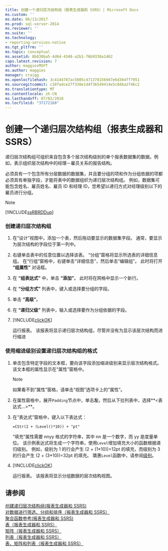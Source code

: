```yaml
---
title: 创建一个递归层次结构组（报表生成器和 SSRS）| Microsoft Docs
ms.custom: ''
ms.date: 06/13/2017
ms.prod: sql-server-2014
ms.reviewer: ''
ms.suite: ''
ms.technology:
- reporting-services-native
ms.tgt_pltfrm: ''
ms.topic: conceptual
ms.assetid: 8b830ba5-4d64-4348-a2b1-76b9338a1462
caps.latest.revision: 7
author: maggiesMSFT
ms.author: maggies
manager: craigg
ms.openlocfilehash: 3c4144787ac5085c4713781569d7e6d364ff7951
ms.sourcegitcommit: c18fadce27f330e1d4f36549414e5c84ba2f46c2
ms.translationtype: MT
ms.contentlocale: zh-CN
ms.lasthandoff: 07/02/2018
ms.locfileid: "37172168"
---
```

# <a name="create-a-recursive-hierarchy-group-report-builder-and-ssrs"></a>创建一个递归层次结构组（报表生成器和 SSRS）
  递归层次结构组可组织来自包含多个层次结构级别的单个报表数据集的数据。例如，表示组织层次结构中的经理－雇员关系的报告结构。  
  
 必须具有一个包含所有分层数据的数据集，并且要分组的项和作为分组依据的项都必须具有单独字段，才能将表中的数据组织为递归层次结构组。 例如，数据集可能包含姓名、雇员姓名、雇员 ID 和经理 ID，您希望以递归方式对经理级别以下的雇员进行分组。  
  
> [!NOTE]  
>  [!INCLUDE[ssRBRDDup](../../includes/ssrbrddup-md.md)]  
  
### <a name="to-create-a-recursive-hierarchy-group"></a>创建递归层次结构组  
  
1.  在“设计”视图中，添加一个表，然后拖动要显示的数据集字段。 通常，要显示为层次结构的字段位于第一列中。  
  
2.  右键单击表中的任意位置以选择该表。 “分组”窗格将显示所选表的详细信息组。 在“行组”窗格中，右键单击“详细信息”，然后单击“编辑组”。 此时将打开 **“组属性”** 对话框。  
  
3.  在 **“组表达式”** 中，单击 **“添加”**。 此时将在网格中显示一个新行。  
  
4.  在 **“分组方式”** 列表中，键入或选择要分组的字段。  
  
5.  单击 **“高级”**。  
  
6.  在 **“递归父级”** 列表中，输入或选择要作为分组依据的字段。  
  
7.  [!INCLUDE[clickOK](../../includes/clickok-md.md)]  
  
     运行报表。 该报表将显示递归层次结构组，尽管并没有为显示该层次结构而进行缩进  
  
### <a name="to-format-a-recursive-hierarchy-group-with-indent-levels"></a>使用缩进级别设置递归层次结构组的格式  
  
1.  单击包含特定字段的文本框，要向该字段添加缩进级别来显示层次结构格式。 该文本框的属性显示在“属性”窗格中。  
  
    > [!NOTE]  
    >  如果看不到“属性”窗格，请单击“视图”选项卡上的“属性”。  
  
2.  在属性窗格中，展开`Padding`节点中，单击**左**，然后从下拉列表中，选择**\<表达式...>**。  
  
3.  在“表达式”窗格中，键入以下表达式：  
  
     `=CStr(2 + (Level()*10)) + "pt"`  
  
     “填充”属性需要 nnyy 格式的字符串，其中 nn 是一个数字，而 yy 是度量单位。 该示例表达式将生成一个字符串，使用`Level`增加填充大小的函数根据递归级别。 例如，级别为 1 的行会产生 (2 + (1\*10))=12pt 的填充，而级别为 3 的行会产生 (2 + (3\*10))=32pt 的填充。 璝惠`Level`函数中，请参阅[级别](report-builder-functions-level-function.md)。  
  
4.  [!INCLUDE[clickOK](../../includes/clickok-md.md)]  
  
     运行报表。 该报表将显示分组数据的层次结构视图。  
  
## <a name="see-also"></a>请参阅  
 [创建递归层次结构组&#40;报表生成器和 SSRS&#41;](creating-recursive-hierarchy-groups-report-builder-and-ssrs.md)   
 [对数据进行筛选、分组和排序（报表生成器和 SSRS）](filter-group-and-sort-data-report-builder-and-ssrs.md)   
 [聚合函数参考&#40;报表生成器和 SSRS&#41;](report-builder-functions-aggregate-functions-reference.md)   
 [表（报表生成器和 SSRS）](tables-report-builder-and-ssrs.md)   
 [矩阵（报表生成器和 SSRS）](create-a-matrix-report-builder-and-ssrs.md)   
 [列表（报表生成器和 SSRS）](create-invoices-and-forms-with-lists-report-builder-and-ssrs.md)   
 [表、矩阵和列表（报表生成器和 SSRS）](tables-matrices-and-lists-report-builder-and-ssrs.md)  
  
  
